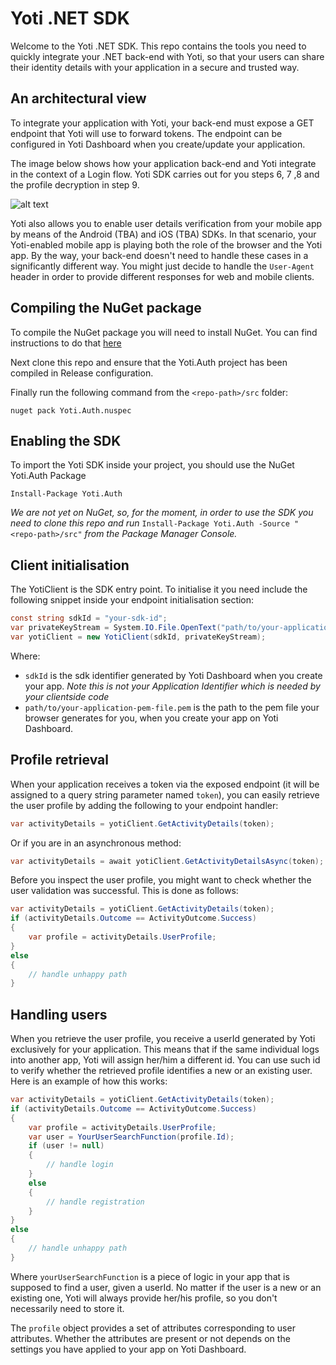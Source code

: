 Yoti .NET SDK
=============

Welcome to the Yoti .NET SDK. This repo contains the tools you need to quickly integrate your .NET back-end with Yoti, so that your users can share their identity details with your application in a secure and trusted way.    

## An architectural view
To integrate your application with Yoti, your back-end must expose a GET endpoint that Yoti will use to forward tokens.
The endpoint can be configured in Yoti Dashboard when you create/update your application.

The image below shows how your application back-end and Yoti integrate in the context of a Login flow.
Yoti SDK carries out for you steps 6, 7 ,8 and the profile decryption in step 9.

![alt text](login_flow.png "Login flow")


Yoti also allows you to enable user details verification from your mobile app by means of the Android (TBA) and iOS (TBA) SDKs. In that scenario, your Yoti-enabled mobile app is playing both the role of the browser and the Yoti app. By the way, your back-end doesn't need to handle these cases in a significantly different way. You might just decide to handle the `User-Agent` header in order to provide different responses for web and mobile clients.

## Compiling the NuGet package
To compile the NuGet package you will need to install NuGet. You can find instructions to do that [here](http://docs.nuget.org/ndocs/guides/install-nuget)

Next clone this repo and ensure that the Yoti.Auth project has been compiled in Release configuration.

Finally run the following command from the `<repo-path>/src` folder:

```
nuget pack Yoti.Auth.nuspec
```

## Enabling the SDK
To import the Yoti SDK inside your project, you should use the NuGet Yoti.Auth Package

```
Install-Package Yoti.Auth
```
_We are not yet on NuGet, so, for the moment, in order to use the SDK you need to clone this repo and run_ `Install-Package Yoti.Auth -Source "<repo-path>/src"` _from the Package Manager Console._


## Client initialisation
The YotiClient is the SDK entry point. To initialise it you need include the following snippet inside your endpoint initialisation section:
```cs
const string sdkId = "your-sdk-id";
var privateKeyStream = System.IO.File.OpenText("path/to/your-application-pem-file.pem")
var yotiClient = new YotiClient(sdkId, privateKeyStream);
```
Where:
* `sdkId` is the sdk identifier generated by Yoti Dashboard when you create your app. _Note this is not your Application Identifier which is needed by your clientside code_
* `path/to/your-application-pem-file.pem` is the path to the pem file your browser generates for you, when you create your app on Yoti Dashboard.


## Profile retrieval
When your application receives a token via the exposed endpoint (it will be assigned to a query string parameter named `token`), you can easily retrieve the user profile by adding the following to your endpoint handler:

```cs
var activityDetails = yotiClient.GetActivityDetails(token);
```

Or if you are in an asynchronous method:

```cs
var activityDetails = await yotiClient.GetActivityDetailsAsync(token);
```

Before you inspect the user profile, you might want to check whether the user validation was successful.
This is done as follows:

```cs
var activityDetails = yotiClient.GetActivityDetails(token);
if (activityDetails.Outcome == ActivityOutcome.Success)
{
    var profile = activityDetails.UserProfile;
}
else
{
    // handle unhappy path
}
``` 

## Handling users
When you retrieve the user profile, you receive a userId generated by Yoti exclusively for your application.
This means that if the same individual logs into another app, Yoti will assign her/him a different id.
You can use such id to verify whether the retrieved profile identifies a new or an existing user.
Here is an example of how this works:

```cs
var activityDetails = yotiClient.GetActivityDetails(token);
if (activityDetails.Outcome == ActivityOutcome.Success)
{
    var profile = activityDetails.UserProfile;
    var user = YourUserSearchFunction(profile.Id);
    if (user != null)
    {
        // handle login
    }
    else
    {
        // handle registration
    }
}
else
{
    // handle unhappy path
}
```
Where `yourUserSearchFunction` is a piece of logic in your app that is supposed to find a user, given a userId. 
No matter if the user is a new or an existing one, Yoti will always provide her/his profile, so you don't necessarily need to store it.

The `profile` object provides a set of attributes corresponding to user attributes. Whether the attributes are present or not depends on the settings you have applied to your app on Yoti Dashboard.
